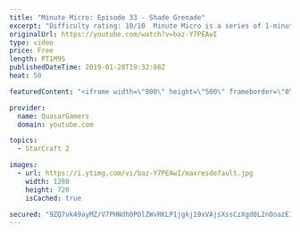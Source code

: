 ```yaml
---
title: "Minute Micro: Episode 33 - Shade Grenade"
excerpt: "Difficulty rating: 10/10  Minute Micro is a series of 1-minute videos explaining how to perform common micro techniques. This episode is on using a grenade to evade a shade.  twitch.tv/Quasarprintf"
originalUrl: https://youtube.com/watch?v=baz-Y7PEAwI
type: video
price: Free
length: PT1M9S
publishedDateTime: 2019-01-28T19:32:08Z
heat: 50

featuredContent: "<iframe width=\"800\" height=\"500\" frameborder=\"0\" src=\"https://www.youtube.com/embed/baz-Y7PEAwI\" allow=\"accelerometer; autoplay; encrypted-media; gyroscope; picture-in-picture\" allowfullscreen></iframe>"

provider:
  name: QuasarGamers
  domain: youtube.com

topics:
  - StarCraft 2

images:
  - url: https://i.ytimg.com/vi/baz-Y7PEAwI/maxresdefault.jpg
    width: 1280
    height: 720
    isCached: true

secured: "9ZQ7vk49ayMZ/V7PHNdh0POlZWvRKLP1jgkj19xVAjsXssCzXgd0L2nOoazE7WaeXmHGf4XVx6SHuP9yD7XRtkQeCk8xl1dv4TUmfZ2dQwDC8zDrO7SI/6vszY910GpDs+8ustTD4/5EolwtnrPEC1Sn4ZUQt7aGscC49959n9/8a0+l7+p1eAxTFyb6P5r+ufWKlR+L2bdyb8DjNWkRbpxJsP3siXZQ6t+vvFFTDloI15eryd4fFniIbQx/6U8mZQwPTZnVFNAGOfg0SeQZDXgzXx+oZAMfekZJ9ELgTBITvFFKUnjDY7PA1hZsmQ9Z8qckRtWXxct4gRt44kpGPb5BZWt4qMXPb/oxyHIVWPBM2lQMadPvO01HsBNxi0QKeX55cA8NWitrKHYnKu3i1mys9YZMh9G04bgTVwFf3vo=;76ro9jKs8Opq9kYvEzF4CA=="
---
```


